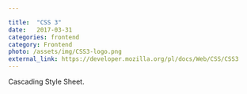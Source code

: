 ```yaml
---

title:  "CSS 3"
date:   2017-03-31
categories: frontend
category: Frontend
photo: /assets/img/CSS3-logo.png
external_link: https://developer.mozilla.org/pl/docs/Web/CSS/CSS3
---
```

Cascading Style Sheet.
